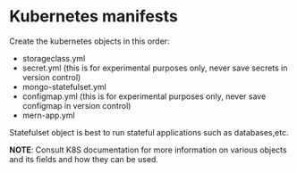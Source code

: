# Kubernetes manifests

Create the kubernetes objects in this order:

- storageclass.yml
- secret.yml (this is for experimental purposes only, never save secrets in version control)
- mongo-statefulset.yml
- configmap.yml (this is for experimental purposes only, never save configmap in version control)
- mern-app.yml

Statefulset object is best to run stateful applications such as databases,etc.

**NOTE**: Consult K8S documentation for more information on various objects and its fields and how they can be used.
